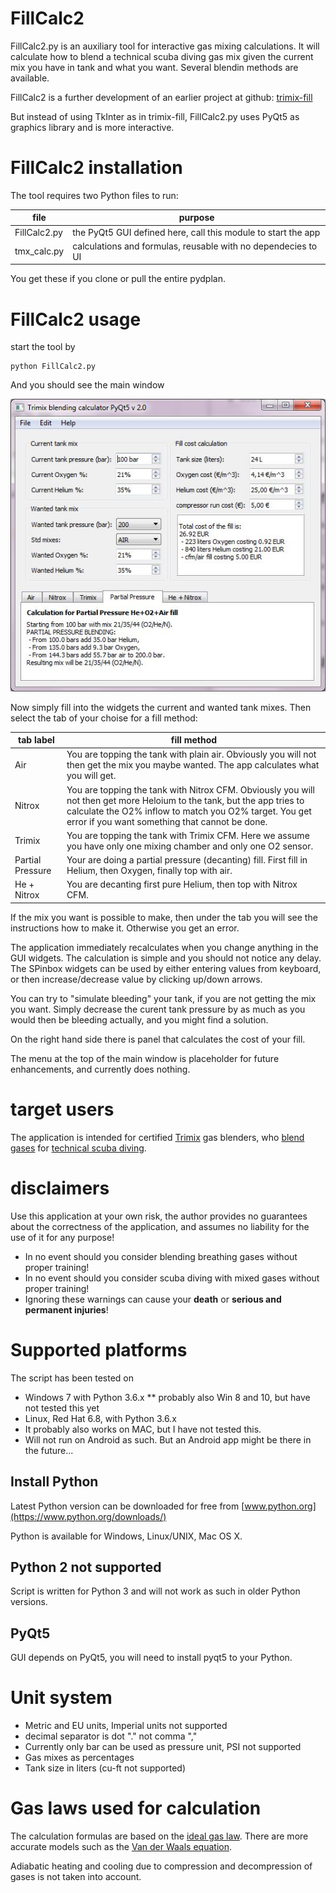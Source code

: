 # FillCalc2
FillCalc2.py is an auxiliary tool for interactive gas mixing calculations.
It will calculate how to blend a technical scuba diving gas mix given the current mix you have in tank and what you want. Several blendin methods are available.

FillCalc2 is a further development of an earlier project at github:
[trimix-fill](https://github.com/eianlei/trimix-fill)

But instead of using TkInter as in trimix-fill, FillCalc2.py uses PyQt5 as graphics library and is more interactive.

# FillCalc2 installation
The tool requires two Python files to run:

file | purpose
------------ | -------------
FillCalc2.py | the PyQt5 GUI defined here, call this module to start the app
tmx_calc.py | calculations and formulas, reusable with no dependecies to UI

You get these if you clone or pull the entire pydplan.

# FillCalc2 usage
start the tool by

    python FillCalc2.py
And you should see the main window

![mainwin-fillcalc](fillcalc2.jpg)


Now simply fill into the widgets the  current and wanted tank mixes.
Then select the tab of your choise for a fill method:

tab label | fill method
------------ | -------------
Air | You are topping the tank with plain air. Obviously you will not then get the mix you maybe wanted. The app calculates what you will get.
Nitrox |  You are topping the tank with Nitrox CFM. Obviously you will not then get more Heloium to the tank, but the app tries to calculate the O2% inflow to match you O2% target. You get error if you want something that cannot be done.
Trimix | You are topping the tank with Trimix CFM. Here we assume you have only one mixing chamber and only one O2 sensor.
Partial Pressure | Your are doing a partial pressure (decanting) fill. First fill in Helium, then Oxygen, finally top with air.
He + Nitrox | You are decanting first pure Helium, then top with Nitrox CFM.

If the mix you want is possible to make, then under the tab you will see the instructions how to make it. Otherwise you get an error.

The application immediately recalculates when you change anything in the GUI widgets. The calculation is simple and you should not notice any delay. The SPinbox widgets can be used by either entering values from keyboard, or then increase/decrease value by clicking up/down arrows.

You can try to "simulate bleeding" your tank, if you are not getting the mix you want. Simply decrease the curent tank pressure by as much as you would then be bleeding actually, and you might find a solution.

On the right hand side there is panel that calculates the cost of your fill.

The menu at the top of the main window is placeholder for future enhancements, and currently does nothing.

# target users
The application is intended for certified [Trimix](https://en.wikipedia.org/wiki/Trimix_(breathing_gas)) gas blenders, who [blend gases](https://en.wikipedia.org/wiki/Gas_blending_for_scuba_diving) for [technical scuba diving](https://en.wikipedia.org/wiki/Technical_diving).

# disclaimers
Use this application at your own risk, the author provides no guarantees about the correctness of the application, and assumes no liability for the use of it for any purpose!

* In no event should you consider blending breathing gases without proper training!
* In no event should you consider scuba diving with mixed gases without proper training!
* Ignoring these warnings can cause your **death** or **serious and permanent injuries**!

# Supported platforms
The script has been tested on
* Windows 7 with Python 3.6.x
** probably also Win 8 and 10, but have not tested this yet
* Linux, Red Hat 6.8,  with Python 3.6.x
* It probably also works on MAC, but I have not tested this.
* Will not run on Android as such. But an Android app might be there in the future...

## Install Python
Latest Python version can be downloaded for free from [www.python.org](https://www.python.org/downloads/)

Python is available for Windows, Linux/UNIX, Mac OS X.

## Python 2 not supported
Script is written for Python 3 and will not work as such in older Python versions.

## PyQt5
GUI depends on PyQt5, you will need to install pyqt5 to your Python.

# Unit system
* Metric and EU units, Imperial units not supported
* decimal separator is dot "." not comma ","
* Currently only bar can be used as pressure unit, PSI not supported
* Gas mixes as percentages
* Tank size in liters (cu-ft not supported)

# Gas laws used for calculation
The calculation formulas are based on the [ideal gas law](https://en.wikipedia.org/wiki/Ideal_gas_law).
There are more accurate models such as the [Van der Waals equation](https://en.wikipedia.org/wiki/Van_der_Waals_equation).

Adiabatic heating and cooling due to compression and decompression of gases is not taken into account.
